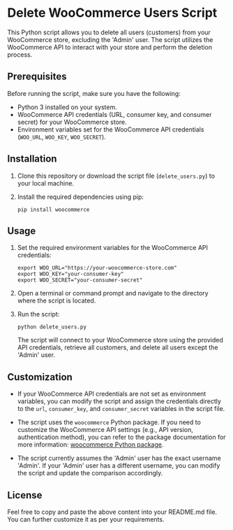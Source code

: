 
# Delete WooCommerce Users Script

This Python script allows you to delete all users (customers) from your WooCommerce store, excluding the 'Admin' user. The script utilizes the WooCommerce API to interact with your store and perform the deletion process.

## Prerequisites

Before running the script, make sure you have the following:

- Python 3 installed on your system.
- WooCommerce API credentials (URL, consumer key, and consumer secret) for your WooCommerce store.
- Environment variables set for the WooCommerce API credentials (`WOO_URL`, `WOO_KEY`, `WOO_SECRET`).

## Installation

1. Clone this repository or download the script file (`delete_users.py`) to your local machine.

2. Install the required dependencies using pip:

   ```shell
   pip install woocommerce
   ```

## Usage

1. Set the required environment variables for the WooCommerce API credentials:

   ```shell
   export WOO_URL="https://your-woocommerce-store.com"
   export WOO_KEY="your-consumer-key"
   export WOO_SECRET="your-consumer-secret"
   ```

2. Open a terminal or command prompt and navigate to the directory where the script is located.

3. Run the script:

   ```shell
   python delete_users.py
   ```

   The script will connect to your WooCommerce store using the provided API credentials, retrieve all customers, and delete all users except the 'Admin' user.

## Customization

- If your WooCommerce API credentials are not set as environment variables, you can modify the script and assign the credentials directly to the `url`, `consumer_key`, and `consumer_secret` variables in the script file.

- The script uses the `woocommerce` Python package. If you need to customize the WooCommerce API settings (e.g., API version, authentication method), you can refer to the package documentation for more information: [woocommerce Python package](https://pypi.org/project/woocommerce/).

- The script currently assumes the 'Admin' user has the exact username 'Admin'. If your 'Admin' user has a different username, you can modify the script and update the comparison accordingly.

## License


Feel free to copy and paste the above content into your README.md file. You can further customize it as per your requirements.
